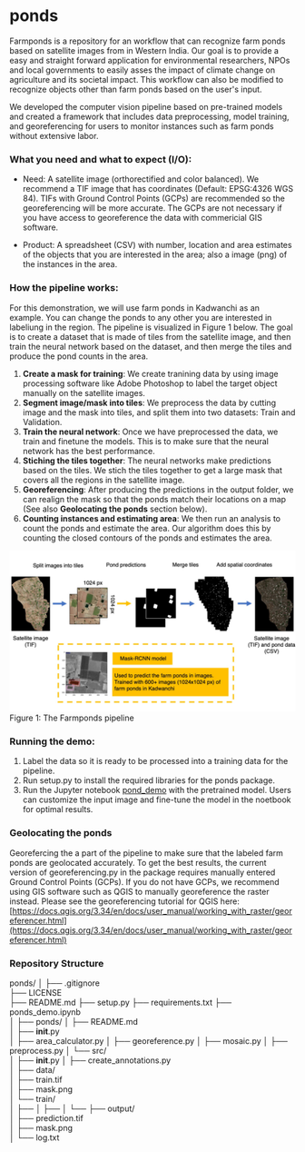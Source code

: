 # ponds

Farmponds is a repository for an workflow that can recognize farm ponds based on satellite images from in Western India. Our goal is to provide a easy and straight forward application for environmental researchers, NPOs and local governments to easily asses the impact of climate change on agriculture and its societal impact. This workflow can also be modified to recognize objects other than farm ponds based on the user's input.

We developed the computer vision pipeline based on pre-trained models and created a framework that includes data preprocessing, model training, and georeferencing for users to monitor instances such as farm ponds without extensive labor.


### What you need and what to expect (I/O): 
- Need: A satellite image (orthorectified and color balanced). We recommend a TIF image that has coordinates (Default: EPSG:4326 WGS 84). TIFs with Ground Control Points (GCPs) are recommended so the georeferencing will be more accurate. The GCPs are not necessary if you have access to georeference the data with commericial GIS software.

- Product: A spreadsheet (CSV) with number, location and area estimates of the objects that you are interested in the area; also a image (png) of the instances in the area. 


### How the pipeline works:
For this demonstration, we will use farm ponds in Kadwanchi as an example. You can change the ponds to any other you are interested in labeliung in the region. The pipeline is visualized in Figure 1 below. The goal is to create a dataset that is made of tiles from the satellite image, and then train the neural network based on the dataset, and then merge the tiles and produce the pond counts in the area.

1. **Create a mask for training**: We create tranining data by using image processing software like Adobe Photoshop to label the target object manually on the satellite images.
2. **Segment image/mask into tiles**: We preprocess the data by cutting image and the mask into tiles, and split them into two datasets: Train and Validation. 
3. **Train the neural network**: Once we have preprocessed the data, we train and finetune the models. This is to make sure that the neural network has the best performance. 
4. **Stiching the tiles together**: The neural networks make predictions based on the tiles. We stich the tiles together to get a large mask that covers all the regions in the satellite image. 
5. **Georeferencing**: After producing the predictions in the output folder, we can realign the mask so that the ponds match their locations on a map (See also **Geolocating the ponds** section below). 
5. **Counting instances and estimating area**: We then run an analysis to count the ponds and estimate the area. Our algorithm does this by counting the closed contours of the ponds and estimates the area.

![Ponds workflow](./figures/ponds_workflow_figure.jpg)
Figure 1: The Farmponds pipeline 


### Running the demo:
1. Label the data so it is ready to be processed into a training data for the pipeline.
2. Run setup.py to install the required libraries for the ponds package. 
3. Run the Jupyter notebook [pond_demo](./ponds_demo.ipynb) with the pretrained model. Users can customize the input image and fine-tune the model in the noetbook for optimal results.

### Geolocating the ponds 
Georefercing the a part of the pipeline to make sure that the labeled farm ponds are geolocated accurately. To get the best results, the current version of georeferencing.py in the package requires manually entered Ground Control Points (GCPs). If you do not have GCPs, we recommend using GIS software such as QGIS to manually georeference the raster instead. 
Please see the georeferencing tutorial for QGIS here: [https://docs.qgis.org/3.34/en/docs/user_manual/working_with_raster/georeferencer.html](https://docs.qgis.org/3.34/en/docs/user_manual/working_with_raster/georeferencer.html)

### Repository Structure

ponds/
│
├── .gitignore                
├── LICENSE                   
├── README.md
├── setup.py
├── requirements.txt 
├── ponds_demo.ipynb   
│
├── ponds/
│   ├── README.md                      
│   ├── __init__.py   
│   ├── area_calculator.py
│   ├── georeference.py
│   ├── mosaic.py
│   ├── preprocess.py
│   └── src/                
│       ├── __init__.py
│       ├── create_annotations.py     
│
├── data/                      
│   ├── train.tif          
│   ├── mask.png            
│   └── train/                
│       ├── 
│       ├── 
│       └── 
├── output/                      
│   ├── prediction.tif          
│   ├── mask.png            
│   └── log.txt 